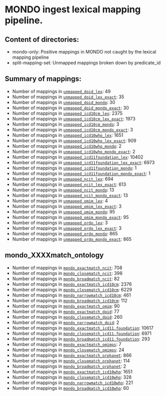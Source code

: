 # MONDO ingest lexical mapping pipeline.
## Content of directories:
* mondo-only: Positive mappings in MONDO not caught by the lexical mapping pipeline
* split-mapping-set: Unmapped mappings broken down by predicate_id
## Summary of mappings:
 * Number of mappings in [`unmapped_doid_lex`](unmapped_doid_lex.tsv): 49
 * Number of mappings in [`unmapped_doid_lex_exact`](unmapped_doid_lex.tsv): 35
 * Number of mappings in [`unmapped_doid_mondo`](mondo-only/unmapped_doid_mondo.tsv): 30
 * Number of mappings in [`unmapped_doid_mondo_exact`](mondo-only/unmapped_doid_mondo.tsv): 30
 * Number of mappings in [`unmapped_icd10cm_lex`](unmapped_icd10cm_lex.tsv): 2375
 * Number of mappings in [`unmapped_icd10cm_lex_exact`](unmapped_icd10cm_lex.tsv): 1973
 * Number of mappings in [`unmapped_icd10cm_mondo`](mondo-only/unmapped_icd10cm_mondo.tsv): 3
 * Number of mappings in [`unmapped_icd10cm_mondo_exact`](mondo-only/unmapped_icd10cm_mondo.tsv): 3
 * Number of mappings in [`unmapped_icd10who_lex`](unmapped_icd10who_lex.tsv): 1651
 * Number of mappings in [`unmapped_icd10who_lex_exact`](unmapped_icd10who_lex.tsv): 909
 * Number of mappings in [`unmapped_icd10who_mondo`](mondo-only/unmapped_icd10who_mondo.tsv): 2
 * Number of mappings in [`unmapped_icd10who_mondo_exact`](mondo-only/unmapped_icd10who_mondo.tsv): 2
 * Number of mappings in [`unmapped_icd11foundation_lex`](unmapped_icd11foundation_lex.tsv): 10402
 * Number of mappings in [`unmapped_icd11foundation_lex_exact`](unmapped_icd11foundation_lex.tsv): 6973
 * Number of mappings in [`unmapped_icd11foundation_mondo`](mondo-only/unmapped_icd11foundation_mondo.tsv): 1
 * Number of mappings in [`unmapped_icd11foundation_mondo_exact`](mondo-only/unmapped_icd11foundation_mondo.tsv): 1
 * Number of mappings in [`unmapped_ncit_lex`](unmapped_ncit_lex.tsv): 694
 * Number of mappings in [`unmapped_ncit_lex_exact`](unmapped_ncit_lex.tsv): 613
 * Number of mappings in [`unmapped_ncit_mondo`](mondo-only/unmapped_ncit_mondo.tsv): 13
 * Number of mappings in [`unmapped_ncit_mondo_exact`](mondo-only/unmapped_ncit_mondo.tsv): 13
 * Number of mappings in [`unmapped_omim_lex`](unmapped_omim_lex.tsv): 4
 * Number of mappings in [`unmapped_omim_lex_exact`](unmapped_omim_lex.tsv): 3
 * Number of mappings in [`unmapped_omim_mondo`](mondo-only/unmapped_omim_mondo.tsv): 95
 * Number of mappings in [`unmapped_omim_mondo_exact`](mondo-only/unmapped_omim_mondo.tsv): 95
 * Number of mappings in [`unmapped_ordo_lex`](unmapped_ordo_lex.tsv): 3
 * Number of mappings in [`unmapped_ordo_lex_exact`](unmapped_ordo_lex.tsv): 3
 * Number of mappings in [`unmapped_ordo_mondo`](mondo-only/unmapped_ordo_mondo.tsv): 865
 * Number of mappings in [`unmapped_ordo_mondo_exact`](mondo-only/unmapped_ordo_mondo.tsv): 865
## mondo_XXXXmatch_ontology
 * Number of mappings in [`mondo_exactmatch_ncit`](split-mapping-set/mondo_exactmatch_ncit.tsv): 708
 * Number of mappings in [`mondo_closematch_ncit`](split-mapping-set/mondo_closematch_ncit.tsv): 398
 * Number of mappings in [`mondo_broadmatch_ncit`](split-mapping-set/mondo_broadmatch_ncit.tsv): 82
 * Number of mappings in [`mondo_exactmatch_icd10cm`](split-mapping-set/mondo_exactmatch_icd10cm.tsv): 2376
 * Number of mappings in [`mondo_closematch_icd10cm`](split-mapping-set/mondo_closematch_icd10cm.tsv): 6229
 * Number of mappings in [`mondo_narrowmatch_icd10cm`](split-mapping-set/mondo_narrowmatch_icd10cm.tsv): 461
 * Number of mappings in [`mondo_broadmatch_icd10cm`](split-mapping-set/mondo_broadmatch_icd10cm.tsv): 112
 * Number of mappings in [`mondo_exactmatch_omim`](split-mapping-set/mondo_exactmatch_omim.tsv): 90
 * Number of mappings in [`mondo_exactmatch_doid`](split-mapping-set/mondo_exactmatch_doid.tsv): 77
 * Number of mappings in [`mondo_closematch_doid`](split-mapping-set/mondo_closematch_doid.tsv): 260
 * Number of mappings in [`mondo_narrowmatch_doid`](split-mapping-set/mondo_narrowmatch_doid.tsv): 2
 * Number of mappings in [`mondo_exactmatch_icd11.foundation`](split-mapping-set/mondo_exactmatch_icd11.foundation.tsv): 10617
 * Number of mappings in [`mondo_closematch_icd11.foundation`](split-mapping-set/mondo_closematch_icd11.foundation.tsv): 6971
 * Number of mappings in [`mondo_broadmatch_icd11.foundation`](split-mapping-set/mondo_broadmatch_icd11.foundation.tsv): 293
 * Number of mappings in [`mondo_exactmatch_omimps`](split-mapping-set/mondo_exactmatch_omimps.tsv): 7
 * Number of mappings in [`mondo_closematch_omimps`](split-mapping-set/mondo_closematch_omimps.tsv): 24
 * Number of mappings in [`mondo_exactmatch_orphanet`](split-mapping-set/mondo_exactmatch_orphanet.tsv): 866
 * Number of mappings in [`mondo_closematch_orphanet`](split-mapping-set/mondo_closematch_orphanet.tsv): 114
 * Number of mappings in [`mondo_broadmatch_orphanet`](split-mapping-set/mondo_broadmatch_orphanet.tsv): 2
 * Number of mappings in [`mondo_exactmatch_icd10who`](split-mapping-set/mondo_exactmatch_icd10who.tsv): 1651
 * Number of mappings in [`mondo_closematch_icd10who`](split-mapping-set/mondo_closematch_icd10who.tsv): 328
 * Number of mappings in [`mondo_narrowmatch_icd10who`](split-mapping-set/mondo_narrowmatch_icd10who.tsv): 221
 * Number of mappings in [`mondo_broadmatch_icd10who`](split-mapping-set/mondo_broadmatch_icd10who.tsv): 60
